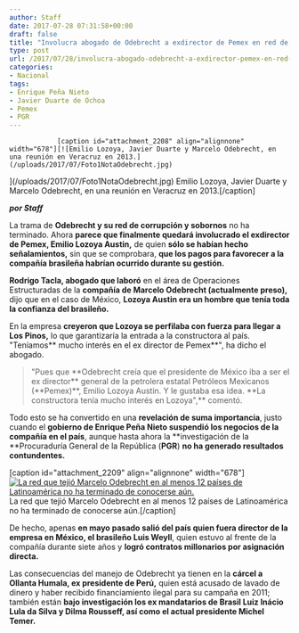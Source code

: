 ```yaml
---
author: Staff
date: 2017-07-28 07:31:58+00:00
draft: false
title: "Involucra abogado de Odebrecht a exdirector de Pemex en red de sobornos"
type: post
url: /2017/07/28/involucra-abogado-odebrecht-a-exdirector-pemex-en-red-sobornos/
categories:
- Nacional
tags:
- Enrique Peña Nieto
- Javier Duarte de Ochoa
- Pemex
- PGR
---
```



				[caption id="attachment_2208" align="alignnone" width="678"][![Emilio Lozoya, Javier Duarte y Marcelo Odebrecht, en una reunión en Veracruz en 2013.](/uploads/2017/07/Foto1NotaOdebrecht.jpg)
](/uploads/2017/07/Foto1NotaOdebrecht.jpg) Emilio Lozoya, Javier Duarte y Marcelo Odebrecht, en una reunión en Veracruz en 2013.[/caption]

_**por Staff**_

La trama de **Odebrecht y su red de corrupción y sobornos** no ha terminado. Ahora **parece que finalmente quedará involucrado el exdirector de Pemex, Emilio Lozoya Austin,** de quien **sólo se habían hecho señalamientos,** sin que se comprobara, **que los pagos para favorecer a la compañía brasileña habrían ocurrido durante su gestión.**

**Rodrigo Tacla, abogado que laboró** en el área de Operaciones Estructuradas de la **compañía de Marcelo Odebrecht (actualmente preso),** dijo que en el caso de México, **Lozoya Austin era un hombre que tenía toda la confianza del brasileño.**

En la empresa **creyeron que Lozoya se perfilaba con fuerza para llegar a Los Pinos,** lo que garantizaría la entrada a la constructora al país. "Teníamos** mucho interés en el ex director de Pemex**", ha dicho el abogado.


<blockquote>"Pues que **Odebrecht creía que el presidente de México iba a ser el ex director** general de la petrolera estatal Petróleos Mexicanos (**Pemex)**, Emilio Lozoya Austin. Y le gustaba esa idea. **La constructora tenía mucho interés en Lozoya",** comentó.</blockquote>


Todo esto se ha convertido en una **revelación de suma importancia**, justo cuando el **gobierno de Enrique Peña Nieto suspendió los negocios de la compañía en el país**, aunque hasta ahora la **investigación de la **Procuraduría General de la República (**PGR**) **no ha generado resultados contundentes.**

[caption id="attachment_2209" align="alignnone" width="678"][![La red que tejió Marcelo Odebrecht en al menos 12 países de Latinoamérica no ha terminado de conocerse aún.](/uploads/2017/07/Foto2NotaOdebrecht.jpg)
](/uploads/2017/07/Foto2NotaOdebrecht.jpg) La red que tejió Marcelo Odebrecht en al menos 12 países de Latinoamérica no ha terminado de conocerse aún.[/caption]

De hecho, apenas **en mayo pasado salió del país quien fuera director de la empresa en México, el brasileño Luis Weyll**, quien estuvo al frente de la compañía durante siete años y **logró contratos millonarios por asignación directa.**

Las consecuencias del manejo de Odebrecht ya tienen en la **cárcel a Ollanta Humala, ex presidente de Perú,** quien está acusado de lavado de dinero y haber recibido financiamiento ilegal para su campaña en 2011; también están **bajo investigación los ex mandatarios de Brasil Luiz Inácio Lula da Silva y Dilma Rousseff, así como el actual presidente Michel Temer.**		
